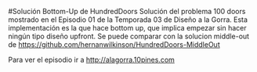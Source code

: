 #Solución Bottom-Up de HundredDoors
Solución del problema 100 doors mostrado en el Episodio 01 de la Temporada 03
de Diseño a la Gorra.
Esta implementación es la que hace bottom up, que implica empezar sin hacer ningún
tipo diseño upfront.
Se puede comparar con la solucion middle-out de https://github.com/hernanwilkinson/HundredDoors-MiddleOut

Para ver el episodio ir a http://alagorra.10pines.com